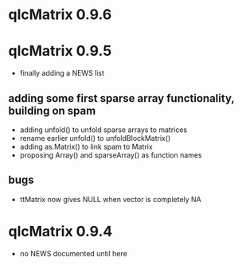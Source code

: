 # qlcMatrix 0.9.6


# qlcMatrix 0.9.5

* finally adding a NEWS list

## adding some first sparse array functionality, building on spam
* adding unfold() to unfold sparse arrays to matrices
* rename earlier unfold() to unfoldBlockMatrix()
* adding as.Matrix() to link spam to Matrix
* proposing Array() and sparseArray() as function names

## bugs
* ttMatrix now gives NULL when vector is completely NA

# qlcMatrix 0.9.4

* no NEWS documented until here
